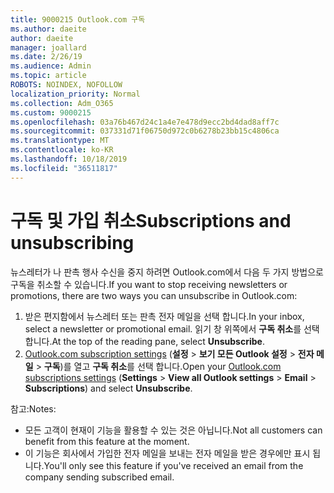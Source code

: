 ```yaml
---
title: 9000215 Outlook.com 구독
ms.author: daeite
author: daeite
manager: joallard
ms.date: 2/26/19
ms.audience: Admin
ms.topic: article
ROBOTS: NOINDEX, NOFOLLOW
localization_priority: Normal
ms.collection: Adm_O365
ms.custom: 9000215
ms.openlocfilehash: 03a76b467d24c1a4e7e478d9ecc2bd4dad8aff7c
ms.sourcegitcommit: 037331d71f06750d972c0b6278b23bb15c4806ca
ms.translationtype: MT
ms.contentlocale: ko-KR
ms.lasthandoff: 10/18/2019
ms.locfileid: "36511817"
---
```

# <a name="subscriptions-and-unsubscribing"></a><span data-ttu-id="9e248-102">구독 및 가입 취소</span><span class="sxs-lookup"><span data-stu-id="9e248-102">Subscriptions and unsubscribing</span></span>

<span data-ttu-id="9e248-103">뉴스레터가 나 판촉 행사 수신을 중지 하려면 Outlook.com에서 다음 두 가지 방법으로 구독을 취소할 수 있습니다.</span><span class="sxs-lookup"><span data-stu-id="9e248-103">If you want to stop receiving newsletters or promotions, there are two ways you can unsubscribe in Outlook.com:</span></span>

1. <span data-ttu-id="9e248-104">받은 편지함에서 뉴스레터 또는 판촉 전자 메일을 선택 합니다.</span><span class="sxs-lookup"><span data-stu-id="9e248-104">In your inbox, select a newsletter or promotional email.</span></span> <span data-ttu-id="9e248-105">읽기 창 위쪽에서 **구독 취소**를 선택 합니다.</span><span class="sxs-lookup"><span data-stu-id="9e248-105">At the top of the reading pane, select **Unsubscribe**.</span></span>
2. <span data-ttu-id="9e248-106">[Outlook.com subscription settings](https://outlook.live.com/mail/options/mail/brandsSubscriptions) (**설정** > **보기 모든 Outlook 설정** > **전자 메일** > **구독**)를 열고 **구독 취소**를 선택 합니다.</span><span class="sxs-lookup"><span data-stu-id="9e248-106">Open your [Outlook.com subscriptions settings](https://outlook.live.com/mail/options/mail/brandsSubscriptions) (**Settings** > **View all Outlook settings** > **Email** > **Subscriptions**) and select **Unsubscribe**.</span></span>

<span data-ttu-id="9e248-107">참고:</span><span class="sxs-lookup"><span data-stu-id="9e248-107">Notes:</span></span>

- <span data-ttu-id="9e248-108">모든 고객이 현재이 기능을 활용할 수 있는 것은 아닙니다.</span><span class="sxs-lookup"><span data-stu-id="9e248-108">Not all customers can benefit from this feature at the moment.</span></span>
- <span data-ttu-id="9e248-109">이 기능은 회사에서 가입한 전자 메일을 보내는 전자 메일을 받은 경우에만 표시 됩니다.</span><span class="sxs-lookup"><span data-stu-id="9e248-109">You'll only see this feature if you've received an email from the company sending subscribed email.</span></span>